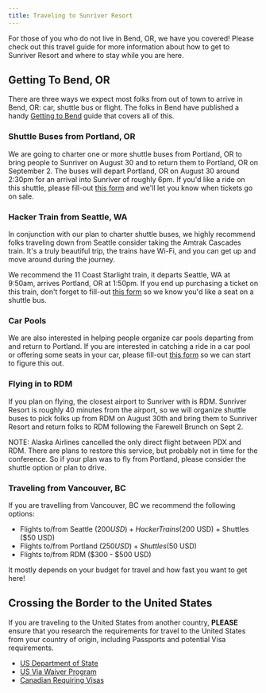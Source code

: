 ```yaml
---
title: Traveling to Sunriver Resort
---
```

For those of you who do not live in Bend, OR, we have you covered! Please check out this travel guide for more information about how to get to Sunriver Resort and where to stay while you are here.

## Getting To Bend, OR

There are three ways we expect most folks from out of town to arrive in Bend, OR: car, shuttle bus or flight. The folks in Bend have published a handy [Getting to Bend](https://www.visitbend.com/plan-a-trip/getting-here/) guide that covers all of this.

### Shuttle Buses from Portland, OR

We are going to charter one or more shuttle buses from Portland, OR to bring people to Sunriver on August 30 and to return them to Portland, OR on September 2. The buses will depart Portland, OR on August 30 around 2:30pm for an arrival into Sunriver of roughly 6pm. If you'd like a ride on this shuttle, please fill-out [this form](https://airtable.com/shrEUDtosdLy7IenQ) and we'll let you know when tickets go on sale.

### Hacker Train from Seattle, WA

In conjunction with our plan to charter shuttle buses, we highly recommend folks traveling down from Seattle consider taking the Amtrak Cascades train. It's a truly beautiful trip, the trains have Wi-Fi, and you can get up and move around during the journey.

We recommend the 11 Coast Starlight train, it departs Seattle, WA at 9:50am, arrives Portland, OR at 1:50pm. If you end up purchasing a ticket on this train, don't forget to fill-out [this form](https://airtable.com/shrEUDtosdLy7IenQ) so we know you'd like a seat on a shuttle bus.

### Car Pools

We are also interested in helping people organize car pools departing from and return to Portland. If you are interested in catching a ride in a car pool or offering some seats in your car, please fill-out [this form](https://airtable.com/shrEUDtosdLy7IenQ) so we can start to figure this out.

### Flying in to RDM

If you plan on flying, the closest airport to Sunriver with is RDM.  Sunriver Resort is roughly 40 minutes from the airport, so we will organize shuttle buses to pick folks up from RDM on August 30th and bring them to Sunriver Resort and return folks to RDM following the Farewell Brunch on Sept 2.

NOTE: Alaska Airlines cancelled the only direct flight between PDX and RDM. There are plans to restore this service, but probably not in time for the conference. So if your plan was to fly from Portland, please consider the shuttle option or plan to drive.

### Traveling from Vancouver, BC

If you are travelling from Vancouver, BC we recommend the following options:

- Flights to/from Seattle ($200 USD) + Hacker Trains ($200 USD) + Shuttles ($50 USD)
- Flights to/from Portland ($250 USD) + Shuttles ($50 USD)
- Flights to/from RDM ($300 - $500 USD)

It mostly depends on your budget for travel and how fast you want to get here!

## Crossing the Border to the United States

If you are traveling to the United States from another country, **PLEASE** ensure that you research the requirements for travel to the United States from your country of origin, including Passports and potential Visa requirements. 

* [US Department of State](https://travel.state.gov/content/travel/en/us-visas/business.html)
* [US Via Waiver Program](https://www.dhs.gov/visa-waiver-program)
* [Canadian Requiring Visas](https://ca.usembassy.gov/visas/do-i-need-a-visa/)
